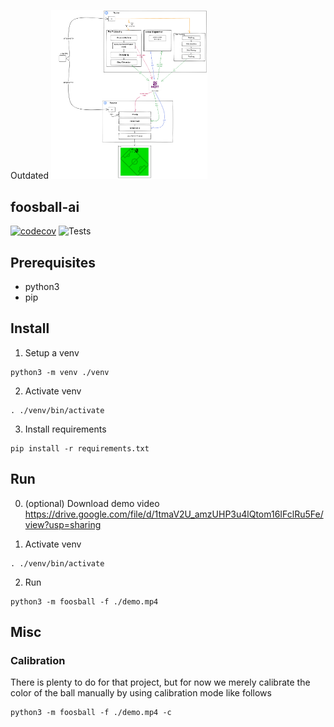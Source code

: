 Outdated
<img src="./diagram-export-10_9_2022%2C%205_07_28%20PM.png" alt="Architecture sketch" width="250"/>


## foosball-ai  
[![codecov](https://codecov.io/gh/DarwinsBuddy/foosball-ai/branch/main/graph/badge.svg?token=ACYNOG1WFW)](https://codecov.io/gh/DarwinsBuddy/foosball-ai)
![Tests](https://github.com/DarwinsBuddy/foosball-ai/actions/workflows/test.yml/badge.svg)

## Prerequisites  
* python3  
* pip
  
## Install  
  
1. Setup a venv  
```#!/bin/sh  
python3 -m venv ./venv  
```  
2. Activate venv  
```#!/bin/sh  
. ./venv/bin/activate  
```  
3. Install requirements  
```#!/bin/sh  
pip install -r requirements.txt  
```
## Run  
0. (optional) Download demo video
https://drive.google.com/file/d/1tmaV2U_amzUHP3u4lQtom16IFclRu5Fe/view?usp=sharing

1. Activate venv  
```#!/bin/sh  
. ./venv/bin/activate  
```  
2. Run
```#!/bin/sh  
python3 -m foosball -f ./demo.mp4
```
## Misc
### Calibration
There is plenty to do for that project, but for now we merely calibrate the color of the ball manually by using
calibration mode like follows
```#!/bin/sh  
python3 -m foosball -f ./demo.mp4 -c
```
